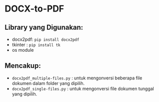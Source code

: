 # DOCX-to-PDF

Library yang Digunakan:
-
* docx2pdf: `pip install docx2pdf`
* tkinter : `pip install tk`
* os module

Mencakup:
-
* `docx2pdf_multiple-files.py` : untuk mengonversi beberapa file dokumen dalam folder yang dipilih.
* `docx2pdf_single-files.py` : untuk mengonversi file dokumen tunggal yang dipilih.
